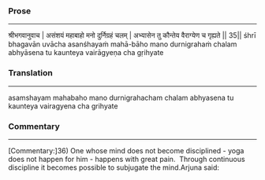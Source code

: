 ### Prose 
 --- 
श्रीभगवानुवाच |
असंशयं महाबाहो मनो दुर्निग्रहं चलम् |
अभ्यासेन तु कौन्तेय वैराग्येण च गृह्यते || 35||
śhrī bhagavān uvācha
asanśhayaṁ mahā-bāho mano durnigrahaṁ chalam
abhyāsena tu kaunteya vairāgyeṇa cha gṛihyate

### Translation 
 --- 
asamshayam mahabaho mano durnigrahacham chalam abhyasena tu kaunteya vairagyena cha grihyate

### Commentary 
 --- 
[Commentary:]36) One whose mind does not become disciplined - yoga does not happen for him - happens with great pain.  Through continuous discipline it becomes possible to subjugate the mind.Arjuna said: